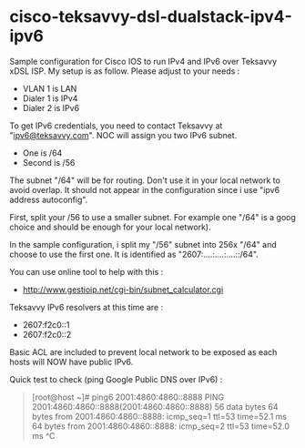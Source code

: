 cisco-teksavvy-dsl-dualstack-ipv4-ipv6
======================================

Sample configuration for Cisco IOS to run IPv4 and IPv6 over Teksavvy xDSL ISP.
My setup is as follow. Please adjust to your needs :

* VLAN 1 is LAN
* Dialer 1 is IPv4
* Dialer 2 is IPv6

To get IPv6 credentials, you need to contact Teksavvy at "ipv6@teksavvy.com".
NOC will assign you two IPv6 subnet.

* One is /64
* Second is /56

The subnet "/64" will be for routing. Don't use it in your local network to avoid overlap.
It should not appear in the configuration since i use "ipv6 address autoconfig".

First, split your /56 to use a smaller subnet. For example one "/64" is a goog choice and should be enough
for your local network).

In the sample configuration, i split my "/56" subnet into 256x "/64" and choose to use the first one.
It is identified as "2607:....:....:....::/64". 

You can use online tool to help with this :

* http://www.gestioip.net/cgi-bin/subnet_calculator.cgi

Teksavvy IPv6 resolvers at this time are :

* 2607:f2c0::1
* 2607:f2c0::2

Basic ACL are included to prevent local network to be exposed as each hosts will NOW have public IPv6.

Quick test to check (ping Google Public DNS over IPv6) :

> [root@host ~]# ping6 2001:4860:4860::8888
> PING 2001:4860:4860::8888(2001:4860:4860::8888) 56 data bytes
> 64 bytes from 2001:4860:4860::8888: icmp_seq=1 ttl=53 time=52.1 ms
> 64 bytes from 2001:4860:4860::8888: icmp_seq=2 ttl=53 time=52.0 ms
> ^C
